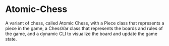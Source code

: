 # Atomic-Chess
A variant of chess, called Atomic Chess, with a Piece class that represents a piece in the game, a ChessVar class that represents the boards and rules of the game, and a dynamic CLI to visualize the board and update the game state.
